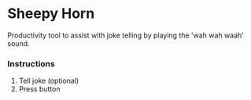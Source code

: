 

# Sheepy Horn

Productivity tool to assist with joke telling by playing the 'wah wah waah' sound.



### Instructions

1.  Tell joke (optional)
2.  Press button


